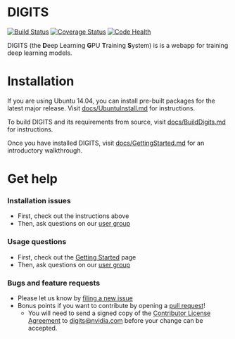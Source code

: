 # DIGITS

[![Build Status](https://travis-ci.org/NVIDIA/DIGITS.svg?branch=master)](https://travis-ci.org/NVIDIA/DIGITS)
[![Coverage Status](https://coveralls.io/repos/NVIDIA/DIGITS/badge.svg?branch=master)](https://coveralls.io/r/NVIDIA/DIGITS?branch=master)
[![Code Health](https://landscape.io/github/NVIDIA/DIGITS/master/landscape.svg?style=flat)](https://landscape.io/github/NVIDIA/DIGITS/master)

DIGITS (the **D**eep Learning **G**PU **T**raining **S**ystem) is is a webapp for training deep learning models.

# Installation

If you are using Ubuntu 14.04, you can install pre-built packages for the latest major release.
Visit [docs/UbuntuInstall.md](docs/UbuntuInstall.md) for instructions.

To build DIGITS and its requirements from source, visit [docs/BuildDigits.md](docs/BuildDigits.md) for instructions.

Once you have installed DIGITS, visit [docs/GettingStarted.md](docs/GettingStarted.md) for an introductory walkthrough.

# Get help

### Installation issues
* First, check out the instructions above
* Then, ask questions on our [user group](https://groups.google.com/d/forum/digits-users)

### Usage questions
* First, check out the [Getting Started](docs/GettingStarted.md) page
* Then, ask questions on our [user group](https://groups.google.com/d/forum/digits-users)

### Bugs and feature requests
* Please let us know by [filing a new issue](https://github.com/NVIDIA/DIGITS/issues/new)
* Bonus points if you want to contribute by opening a [pull request](https://help.github.com/articles/using-pull-requests/)!
  * You will need to send a signed copy of the [Contributor License Agreement](CLA) to digits@nvidia.com before your change can be accepted.

